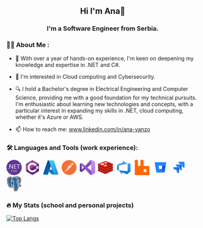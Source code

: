 
## <p align = "center">Hi I'm Ana👋</p>

### <p align="center">I'm a Software Engineer from Serbia.</p>
<!--
**ankica11/ankica11** is a ✨ _special_ ✨ repository because its `README.md` (this file) appears on your GitHub profile. -->

### :woman_technologist: About Me :

- :telescope: With over a year of hands-on experience, I'm keen on deepening my knowledge and expertise in .NET and C#.

- :seedling: I'm interested in Cloud computing and Cybersecurity.

- :mag: I hold a Bachelor's degree in Electrical Engineering and Computer Science, providing me with a good foundation for my technical pursuits. I'm enthusiastic about learning new technologies and concepts, with a particular interest in expanding my skills in .NET, cloud computing, whether it's Azure or AWS. 

- :mailbox: How to reach me: www.linkedin.com/in/ana-vanzo

### :hammer_and_wrench: Languages and Tools (work experience):
<div>
  <img src="https://github.com/devicons/devicon/blob/master/icons/dotnetcore/dotnetcore-original.svg" title=".NET" alt="Java" width="40" height="40"/>&nbsp;
  <img src="https://github.com/devicons/devicon/blob/master/icons/csharp/csharp-original.svg" title="C#" alt="C#" width="40" height="40"/>&nbsp;
  <img src = "https://github.com/devicons/devicon/blob/master/icons/azure/azure-original.svg" title = "Azure", alt = "Azure" width = "40" height = "40"/>&nbsp;
  <img src ="https://github.com/devicons/devicon/blob/master/icons/postman/postman-original.svg" title = "Postman", alt = "Postman" width = "40" height = "40"/>&nbsp;
  <img src ="https://github.com/devicons/devicon/blob/master/icons/visualstudio/visualstudio-original.svg" title = "Visual Studio", alt = "Visual Studio" width = "40" height = "40"/>&nbsp;
  <img src ="https://github.com/devicons/devicon/blob/master/icons/redis/redis-original.svg" title = "Redis", alt = "Redis" width = "40" height = "40"/>&nbsp;
  <img src ="https://github.com/devicons/devicon/blob/master/icons/azuredevops/azuredevops-original.svg" title = "Azure Devops", alt = "Azure Devops" width = "40" height = "40"/>&nbsp;
  <img src ="https://github.com/devicons/devicon/blob/master/icons/rabbitmq/rabbitmq-original.svg" title = "RabbitMQ", alt = "RabbitMQ" width = "40" height = "40"/>&nbsp;
  <img src ="https://github.com/devicons/devicon/blob/master/icons/bitbucket/bitbucket-original.svg" title = "Bitbucket", alt = "Bitbucket" width = "40" height = "40"/>&nbsp;
  <img src ="https://github.com/devicons/devicon/blob/master/icons/jira/jira-original.svg" title = "Jira", alt = "Jira" width = "40" height = "40"/>&nbsp;
  <img src ="https://github.com/devicons/devicon/blob/master/icons/postgresql/postgresql-original.svg" title = "PostgreSQL", alt = "PostgreSQL" width = "40" height = "40"/>&nbsp;

  ### :fire: My Stats (school and personal projects)

  [![Top Langs](https://github-readme-stats.vercel.app/api/top-langs/?username=ankica11&layout=compact&theme=vision-friendly-dark)](https://github.com/anuraghazra/github-readme-stats)
</div>

